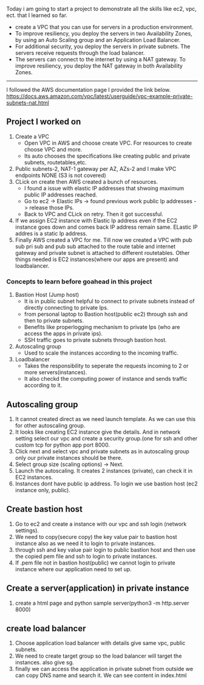 Today i am going to start a project to demonstrate all the skills like ec2, vpc, ect. that I learned so far.

- create a VPC that you can use for servers in a production environment.
-  To improve resiliency, you deploy the servers in two Availability Zones, by using an Auto Scaling group and an Application Load Balancer.
-  For additional security, you deploy the servers in private subnets. The servers receive requests through the load balancer.
-  The servers can connect to the internet by using a NAT gateway. To improve resiliency, you deploy the NAT gateway in both Availability Zones.

---
I followed the AWS documentation page I provided the link below.<br>
https://docs.aws.amazon.com/vpc/latest/userguide/vpc-example-private-subnets-nat.html
## Project I worked on
1. Create a VPC
   - Open VPC in AWS and choose create VPC. For resources to create choose VPC and more.
   - Its auto chooses the specifications like creating public and private subnets, routetables,etc.
2. Public subnets-2, NAT-1 gateway per AZ, AZs-2 and I make VPC endpoints NONE (S3 is not covered)
3. CLick on create then AWS created a bunch of resources.
   - I found a issue with elastic IP addresses that shwoing maximum public IP addresses reached.
   - Go to ec2 -> Elastic IPs -> found previous work public Ip addresses -> release those IPs.
   - Back to VPC and CLick on retry. Then it got successful.
4. If we assign EC2 instance with Elastic Ip address even if the EC2 instance goes down and comes back IP address remain same. ELastic IP addres is a static Ip address.
5. Finally AWS created a VPC for me. Till now we created a VPC with pub sub pri sub and pub sub attached to the route table and internet gateway and private subnet is attached to different routetables. Other things needed is EC2 instances(where our apps are present) and loadbalancer.

### Concepts to learn before goahead in this project
1. Bastion Host (Jump host)
   - It is in public subnet helpful to connect to private subnets instead of directly connecting to private Ips.
   - from personal laptop to Bastion host(public ec2) through ssh and then to private subnets.
   - Benefits like properlogging mechanism to private Ips (who are access the apps in private ips).
   - SSH traffic goes to private subnets through bastion host.
2. Autoscaling group
   - Used to scale the instances according to the incoming traffic.
3. Loadbalancer
   - Takes the responsibility to seperate the requests incoming to 2 or more servers(instances).
   - It also checkd the computing power of instance and sends traffic according to it.
  
## Autoscaling group
1. It cannot created direct as we need launch template. As we can use this for other autoscaling group.
2. It looks like creating EC2 instance give the details. And in network setting select our vpc and create a security group.(one for ssh and other custom tcp for python app port 8000.
3. Click next and select vpc and private subnets as in autoscaling group only our private instances should be there.
4. Select group size (scaling options) -> Next.
5. Launch the autoscaling. It creates 2 instances (private), can check it in EC2 instances.
6. Instances dont have public ip address. To login we use bastion host (ec2 instance only, public).

## Create bastion host 
1. Go to ec2 and create a instance with our vpc and ssh login (network settings).
2. We need to copy(secure copy) the key value pair to bastion host instance also as we need it to login to private instances.
3. through ssh and key value pair login to public bastion host and then use the copied pem file and ssh to login to private instances.
4. If .pem file not in bastion host(public) we cannot login to private instance where our application need to  set up.

## Create a server(application) in private instance
1. create a html page and python sample server(python3 -m http.server 8000)

## create load balancer
1. Choose application load balancer with details give same vpc, public subnets.
2. We need to create target group so the load balancer will target the instances. also give sg.
3. finally we can access the application in private subnet from outside we can copy DNS name and search it. We can see content in index.html

